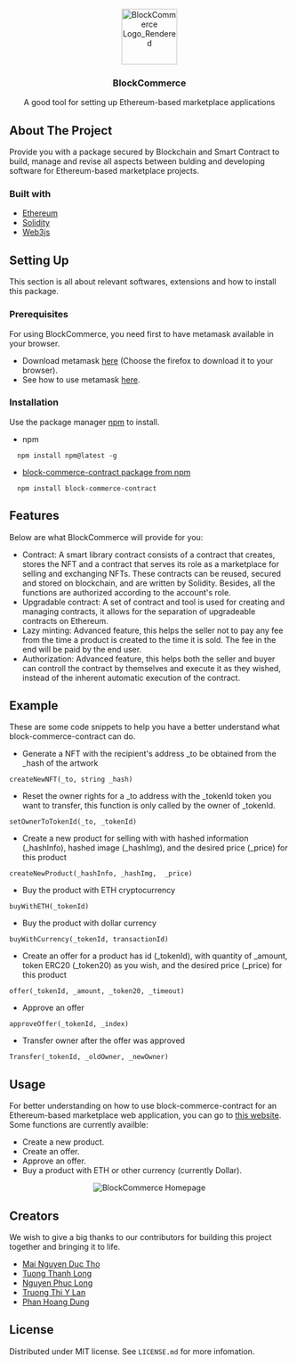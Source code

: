 <div id="top"></div>
</br>
<div align="center">
  <img src="https://i.ibb.co/xHDbBM5/Block-Commerce-Logo-Rendered.png" alt="BlockCommerce Logo_Rendered" width="100" height = "100">
  <h3>BlockCommerce</h3>
	<p>A good tool for setting up Ethereum-based marketplace applications</p>
</div>

<!-- ABOUT THE PROJECT -->
## About The Project
Provide you with a package secured by Blockchain and Smart Contract to build, manage and revise all aspects between bulding and developing software for Ethereum-based marketplace projects.

### Built with
* [Ethereum](https://ethereum.org/en/)
* [Solidity](https://docs.soliditylang.org/en/v0.8.10/)
* [Web3js](https://web3js.readthedocs.io/en/v1.5.2/)
<!-- <p align="right">(<a href="#top">back to top</a>)</p> -->

## Setting Up
This section is all about relevant softwares, extensions and how to install this package.
### Prerequisites
For using BlockCommerce, you need first to have metamask available in your browser.
</br>
- Download metamask [here](https://metamask.io/download.html) (Choose the firefox to download it to your browser).
- See how to use metamask [here](https://metamask.io/faqs.html).
### Installation
Use the package manager [npm](https://docs.npmjs.com/) to install.
- npm
```
  npm install npm@latest -g
```
- [block-commerce-contract package from npm](https://www.npmjs.com/package/block-commerce-contract)
```
  npm install block-commerce-contract
```

<!-- FEATURES -->
## Features
Below are what BlockCommerce will provide for you:
- Contract: A smart library contract consists of a contract that creates, stores the NFT and a contract that serves its role as a marketplace for selling and exchanging NFTs. These contracts can be reused, secured and stored on blockchain, and are written by Solidity. Besides, all the functions are authorized according to the account's role. 
- Upgradable contract: A set of contract and tool is used for creating and managing contracts, it allows for the separation of upgradeable contracts on Ethereum.
- Lazy minting: Advanced feature, this helps the seller not to pay any fee from the time a product is created to the time it is sold. The fee in the end will be paid by the end user.
- Authorization: Advanced feature, this helps both the seller and buyer can controll the contract by themselves and execute it as they wished, instead of the inherent automatic execution of the contract.

<!-- Example -->
## Example
These are some code snippets to help you have a better understand what block-commerce-contract can do.
- Generate a NFT with the recipient's address _to be obtained from the _hash of the artwork
```
createNewNFT(_to, string _hash)
```
- Reset the owner rights for a _to address with the _tokenId token you want to transfer, this function is only called by the owner of _tokenId.
```
setOwnerToTokenId(_to, _tokenId)
```
- Create a new product for selling with with hashed information (_hashInfo), hashed image (_hashImg), and the desired price (_price) for this product
```
createNewProduct(_hashInfo, _hashImg,  _price)
```
- Buy the product with ETH cryptocurrency
```
buyWithETH(_tokenId)
```
- Buy the product with dollar currency
```
buyWithCurrency(_tokenId, transactionId)
```
- Create an offer for a product has id (_tokenId), with quantity of _amount, token ERC20 (_token20) as you wish, and the desired price (_price) for this product
```
offer(_tokenId, _amount, _token20, _timeout)
```
- Approve an offer
```
approveOffer(_tokenId, _index)
```
- Transfer owner after the offer was approved
```
Transfer(_tokenId, _oldOwner, _newOwner)
```
<!-- Usage -->
## Usage
For better understanding on how to use block-commerce-contract for an Ethereum-based marketplace web application, you can go to [this website](https://peaceful-stonebraker-76bb1c.netlify.app/).
Some functions are currently availble:
- Create a new product.
- Create an offer.
- Approve an offer.
- Buy a product with ETH or other currency (currently Dollar).

<div align="center">
	<img src="https://i.ibb.co/6rZL0j9/Block-Commerce-Logo-homepage.png" alt="BlockCommerce Homepage" border="0">
</div>


<!-- Contributors -->
## Creators
We wish to give a big thanks to our contributors for building this project together and bringing it to life.
- [Mai Nguyen Duc Tho](https://github.com/Thomg102)
- [Tuong Thanh Long](https://github.com/longtuongthanh)
- [Nguyen Phuc Long](https://github.com/Sportaholic-21)
- [Truong Thi Y Lan](https://github.com/ylantt)
- [Phan Hoang Dung](https://github.com/PhanHoangDung)

<!-- LICENSE -->
## License
Distributed under MIT license. See `LICENSE.md` for more infomation.
